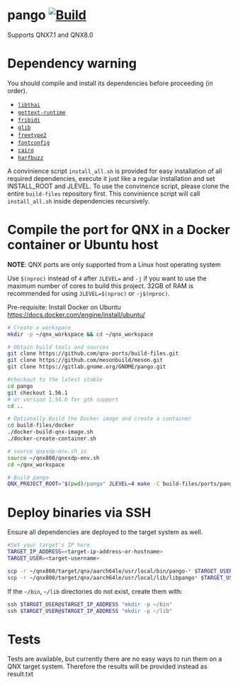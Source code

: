 # pango [![Build](https://github.com/qnx-ports/build-files/actions/workflows/pango.yml/badge.svg)](https://github.com/qnx-ports/build-files/actions/workflows/pango.yml)

Supports QNX7.1 and QNX8.0

# Dependency warning

You should compile and install its dependencies before proceeding (in order).
+ [`libthai`](https://github.com/qnx-ports/build-files/tree/main/ports/libthai)
+ [`gettext-runtime`](https://github.com/qnx-ports/build-files/tree/main/ports/gettext-runtime)
+ [`fribidi`](https://github.com/qnx-ports/build-files/tree/main/ports/fribidi)
+ [`glib`](https://github.com/qnx-ports/build-files/tree/main/ports/glib)
+ [`freetype2`](https://github.com/qnx-ports/build-files/tree/main/ports/freetype2)
+ [`fontconfig`](https://github.com/qnx-ports/build-files/tree/main/ports/fontconfig)
+ [`cairo`](https://github.com/qnx-ports/build-files/tree/main/ports/cairo)
+ [`harfbuzz`](https://github.com/qnx-ports/build-files/tree/main/ports/harfbuzz)

A convinience script `install_all.sh` is provided for easy installation of all required dependencies, execute it just like a regular installation and set INSTALL_ROOT and JLEVEL.
To use the convinence script, please clone the entire `build-files` repository first. 
This convinience script will call `install_all.sh` inside dependencies recursively.

# Compile the port for QNX in a Docker container or Ubuntu host

**NOTE**: QNX ports are only supported from a Linux host operating system

Use `$(nproc)` instead of `4` after `JLEVEL=` and `-j` if you want to use the maximum number of cores to build this project.
32GB of RAM is recommended for using `JLEVEL=$(nproc)` or `-j$(nproc)`.

Pre-requisite: Install Docker on Ubuntu https://docs.docker.com/engine/install/ubuntu/
```bash
# Create a workspace
mkdir -p ~/qnx_workspace && cd ~/qnx_workspace

# Obtain build tools and sources
git clone https://github.com/qnx-ports/build-files.git
git clone https://github.com/mesonbuild/meson.git
git clone https://gitlab.gnome.org/GNOME/pango.git

#checkout to the latest stable 
cd pango
git checkout 1.56.1 
# or version 1.54.0 for gtk support
cd ..

# Optionally Build the Docker image and create a container
cd build-files/docker
./docker-build-qnx-image.sh
./docker-create-container.sh

# source qnxsdp-env.sh in
source ~/qnx800/qnxsdp-env.sh
cd ~/qnx_workspace

# Build pango
QNX_PROJECT_ROOT="$(pwd)/pango" JLEVEL=4 make -C build-files/ports/pango install
```

# Deploy binaries via SSH
Ensure all dependencies are deployed to the target system as well.
```bash
#Set your target's IP here
TARGET_IP_ADDRESS=<target-ip-address-or-hostname>
TARGET_USER=<target-username>

scp -r ~/qnx800/target/qnx/aarch64le/usr/local/bin/pango-* $TARGET_USER@$TARGET_IP_ADDRESS:~/bin
scp -r ~/qnx800/target/qnx/aarch64le/usr/local/lib/libpango* $TARGET_USER@$TARGET_IP_ADDRESS:~/lib
```

If the `~/bin`, `~/lib` directories do not exist, create them with:
```bash
ssh $TARGET_USER@$TARGET_IP_ADDRESS "mkdir -p ~/bin"
ssh $TARGET_USER@$TARGET_IP_ADDRESS "mkdir -p ~/lib"
```

# Tests
Tests are available, but currently there are no easy ways to run them on a QNX target system. Therefore the results will be provided instead as result.txt